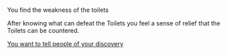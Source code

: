 You find the weakness of the toilets


After knowing what can defeat the Toilets you feel a sense of relief that the Toilets can be countered.


[You want to tell people of your discovery](ggdub.md)
